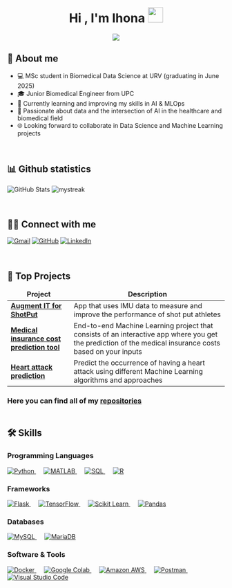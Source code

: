 <h1 align="center">Hi , I'm Ihona <img src="https://media.giphy.com/media/hvRJCLFzcasrR4ia7z/giphy.gif" width="35"></h1>
<p align="center">
  <img src="https://readme-typing-svg.herokuapp.com?font=Time+New+Roman&color=%23C8BE25&size=25&center=true&vCenter=true&width=600&height=100&lines=Data+Science;Machine+Learning+Engineering;Data+Analysis;Biomedical+Engineering"></a>
</p>

	
## 📖 About me

* 💻 MSc student in Biomedical Data Science at URV (graduating in June 2025)
* 🎓 Junior Biomedical Engineer from UPC
* 🎨 Currently learning and improving my skills in AI & MLOps
* 💞️ Passionate about data and the intersection of AI in the healthcare and biomedical field
* 🌐 Looking forward to collaborate in Data Science and Machine Learning projects

<br>

## 📊 Github statistics

![GitHub Stats](https://github-readme-stats.vercel.app/api?username=IhonaMaria&show_icons=true&theme=default)
<img src="https://github-readme-streak-stats.herokuapp.com/?user=IhonaMaria&theme=default" alt="mystreak"/>


<br>


## 🙋‍♀️ Connect with me

<p align="left">
	<a href="mailto:ihona.correadecabo@gmail.com"><img img src="https://img.shields.io/badge/gmail-%23EA4335.svg?style=plastic&logo=gmail&logoColor=white" alt="Gmail"/></a>
	<a href="https://github.com/IhonaMaria"><img src="https://img.shields.io/badge/github-%23181717.svg?style=plastic&logo=github&logoColor=white" alt="GitHub"/></a>
	<a href="https://www.linkedin.com/in/ihona-maria-correa-de-cabo-051431160/"><img src="https://img.shields.io/badge/linkedin-%230A66C2.svg?style=plastic&logo=linkedin&logoColor=white" alt="LinkedIn"/></a>
</p>


<br>

## 📘 Top Projects

<table>
  <thead align="center">
    <tr border: none;>
      <td><b>Project</b></td>
      <td><b>Description</b></td>
    </tr>
  </thead>
  <tbody>
    <tr>
      <td><a href="https://github.com/IhonaMaria/Augment-IT-for-Shot-Put"><b>Augment IT for ShotPut</b></a></td>
      <td>App that uses IMU data to measure and improve the performance of shot put athletes</td>
    </tr>
    <tr>
      <td><a href="https://github.com/IhonaMaria/Medical-insurance-cost-prediction"><b>Medical insurance cost prediction tool</b></a></td>
      <td>End-to-end Machine Learning project that consists of an interactive app where you get the prediction of the medical insurance costs based on your inputs  </td>
    </tr>
    <tr>
      <td><a href="https://github.com/IhonaMaria/Heart-Attack-prediction-and-analysis"><b>Heart attack prediction</b></a></td>
      <td>Predict the occurrence of having a heart attack using different Machine Learning algorithms and approaches  </td>
    </tr>
  </tbody>
</table>


<h3 align="left">Here you can find all of my <a href="https://github.com/IhonaMaria?tab=repositories">repositories</a>

<br>
<br>

## 🛠️ Skills

### Programming Languages

<p align="left"> 
  <a href="https://python.org/">
    <img alt="Python" src="https://img.shields.io/badge/Python-3776AB?style=for-the-badge&logo=python&logoColor=white"/>
  </a>
  &emsp;
  <a href="https://www.mathworks.com/products/matlab.html">
    <img alt="MATLAB" src="https://img.shields.io/badge/MATLAB-0076A8?style=for-the-badge&logo=mathworks&logoColor=white"/>
  </a>
  &emsp;
  <a href="https://www.mysql.com/">
    <img alt="SQL" src="https://img.shields.io/badge/SQL-4479A1?style=for-the-badge&logo=mysql&logoColor=white"/>
  </a>
  &emsp;
  <a href="https://www.r-project.org/">
    <img alt="R" src="https://img.shields.io/badge/R-276DC3?style=for-the-badge&logo=r&logoColor=white"/>
  </a>
</p>


### Frameworks

<p align="left">
  <a href="https://flask.palletsprojects.com/">
    <img alt="Flask" src="https://img.shields.io/badge/Flask-000000?style=for-the-badge&logo=flask&logoColor=white"/>
  </a>
  &emsp;
  <a href="https://www.tensorflow.org/">
    <img alt="TensorFlow" src="https://img.shields.io/badge/TensorFlow-FF6F00?style=for-the-badge&logo=TensorFlow&logoColor=white"/>
  </a>
  &emsp;
  <a href="https://scikit-learn.org/">
    <img alt="Scikit Learn" src="https://img.shields.io/badge/scikit_learn-F7931E?style=for-the-badge&logo=scikit-learn&logoColor=white"/>
  </a>
  &emsp;
  <a href="https://pandas.pydata.org/">
    <img alt="Pandas" src="https://img.shields.io/badge/Pandas-150458?style=for-the-badge&logo=pandas&logoColor=white"/>
  </a>
</p>

### Databases

<p align="left">
  <a href="https://www.mysql.com/">
    <img alt="MySQL" src="https://img.shields.io/badge/MySQL-4479A1?style=for-the-badge&logo=mysql&logoColor=white"/>
  </a>
  &emsp;
  <a href="https://mariadb.org/">
    <img alt="MariaDB" src="https://img.shields.io/badge/MariaDB-003545?style=for-the-badge&logo=mariadb&logoColor=white"/>
  </a>
</p>


### Software & Tools

<p align="left">
  <a href="https://www.docker.com/">
    <img alt="Docker" src="https://img.shields.io/badge/Docker-2496ED?style=for-the-badge&logo=docker&logoColor=white"/>
  </a>
  &emsp;
  <a href="https://colab.research.google.com/">
    <img alt="Google Colab" src="https://img.shields.io/badge/Google_Colab-F9AB00?style=for-the-badge&logo=google-colab&logoColor=white"/>
  </a>
  &emsp;
  <a href="https://aws.amazon.com/">
    <img alt="Amazon AWS" src="https://img.shields.io/badge/Amazon_AWS-232F3E?style=for-the-badge&logo=amazon-aws&logoColor=white"/>
  </a>
  &emsp;
  <a href="https://www.postman.com/">
    <img alt="Postman" src="https://img.shields.io/badge/Postman-FF6C37?style=for-the-badge&logo=Postman&logoColor=white"/>
  </a>
  &emsp;
  <a href="https://code.visualstudio.com/">
    <img alt="Visual Studio Code" src="https://img.shields.io/badge/Visual_Studio_Code-007ACC?style=for-the-badge&logo=visual-studio-code&logoColor=white"/>
  </a>
</p>

